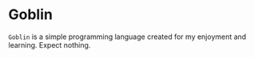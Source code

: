 # Goblin

`Goblin` is a simple programming language created for my enjoyment and learning. Expect nothing.
